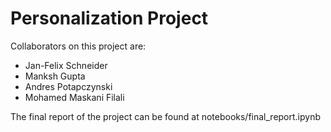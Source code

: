 # Personalization Project

Collaborators on this project are:
* Jan-Felix Schneider
* Manksh Gupta
* Andres Potapczynski
* Mohamed Maskani Filali

The final report of the project can be found at notebooks/final_report.ipynb
